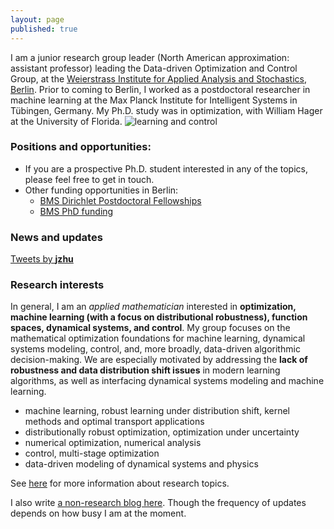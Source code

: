 ```yaml
---
layout: page
published: true
---
```

I am a junior research group leader (North American approximation: assistant professor) leading the Data-driven Optimization and Control Group, at the [Weierstrass Institute for Applied Analysis and Stochastics, Berlin](https://www.wias-berlin.de/). Prior to coming to Berlin, I worked as a postdoctoral researcher in machine learning at the Max Planck Institute for Intelligent Systems in Tübingen, Germany. My Ph.D. study was in optimization, with William Hager at the University of Florida.
![learning and control](/images/atom.png)


### **Positions and opportunities**:

- If you are a prospective Ph.D. student interested in any of the topics, please feel free to get in touch.
- Other funding opportunities in Berlin: 
  - [BMS Dirichlet Postdoctoral Fellowships](https://math-berlin.de/bms-faculty/dirichlet-postdoctoral-program)
  - [BMS PhD funding](https://math-berlin.de/application)

### News and updates
<a class="twitter-timeline" data-width="400" href="https://twitter.com/__jzhu__?ref_src=twsrc%5Etfw">Tweets by __jzhu__</a> <script async src="https://platform.twitter.com/widgets.js" charset="utf-8"></script>

### Research interests

In general, I am an *applied mathematician* interested in **optimization, machine learning (with a focus on distributional robustness), function spaces, dynamical systems, and control**. My group focuses on the mathematical optimization foundations for machine learning, dynamical systems modeling, control, and, more broadly, data-driven algorithmic decision-making. We are especially motivated by addressing the **lack of robustness and data distribution shift issues** in modern learning algorithms, as well as interfacing dynamical systems modeling and machine learning.

+ machine learning, robust learning under distribution shift, kernel methods and optimal transport applications
+ distributionally robust optimization, optimization under uncertainty
+ numerical optimization, numerical analysis
+ control, multi-stage optimization
+ data-driven modeling of dynamical systems and physics

See [here](/research/) for more information about research topics.

I also write [a non-research blog here](https://jj-zhu.github.io/blog/). Though the frequency of updates depends on how busy I am at the moment.

